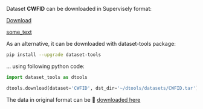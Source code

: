 Dataset **CWFID** can be downloaded in Supervisely format:

 [Download](https://assets.supervise.ly/supervisely-supervisely-assets-public/teams_storage/q/V/tD/DkjDBIGvZwkFWBECl9HeLGb6CZBatBrf5Vb3dUwN6cx815WdUDJr0j4Sq5CNTWl43fxyBWInzMFxdrhy4Z3kML71TKjwqzl6xec6MfRmKTJpriMuOWDZ891my5bd.tar)

<a download="archive.tar" href="https://assets.supervise.ly/supervisely-supervisely-assets-public/teams_storage/q/V/tD/DkjDBIGvZwkFWBECl9HeLGb6CZBatBrf5Vb3dUwN6cx815WdUDJr0j4Sq5CNTWl43fxyBWInzMFxdrhy4Z3kML71TKjwqzl6xec6MfRmKTJpriMuOWDZ891my5bd.tar">some_text</a>

As an alternative, it can be downloaded with dataset-tools package:
``` bash
pip install --upgrade dataset-tools
```

... using following python code:
``` python
import dataset_tools as dtools

dtools.download(dataset='CWFID', dst_dir='~/dtools/datasets/CWFID.tar')
```
The data in original format can be 🔗 [downloaded here](https://github.com/cwfid/dataset/archive/refs/tags/v1.0.zip)